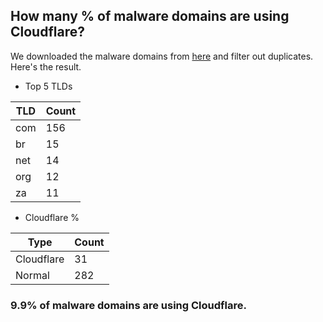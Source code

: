 ## How many % of malware domains are using Cloudflare?


We downloaded the malware domains from [here](https://urlhaus.abuse.ch) and filter out duplicates.
Here's the result.


[//]: # (start replacement)


- Top 5 TLDs

| TLD | Count |
| --- | --- |
| com | 156 |
| br | 15 |
| net | 14 |
| org | 12 |
| za | 11 |


- Cloudflare %

| Type | Count |
| --- | --- |
| Cloudflare | 31 |
| Normal | 282 |


### 9.9% of malware domains are using Cloudflare.